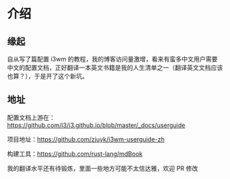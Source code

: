 # 介绍

## 缘起

自从写了篇配置 i3wm 的教程，我的博客访问量激增，看来有蛮多中文用户需要中文的配置文档，正好翻译一本英文书籍是我的人生清单之一（翻译英文文档应该也算？），于是开了这个新坑。

## 地址

配置文档上游在：https://github.com/i3/i3.github.io/blob/master/_docs/userguide


项目地址：https://github.com/zjuyk/i3wm-userguide-zh

构建工具：https://github.com/rust-lang/mdBook


我的翻译水平还有待锻炼，里面一些地方可能不太信达雅，欢迎 PR 修改